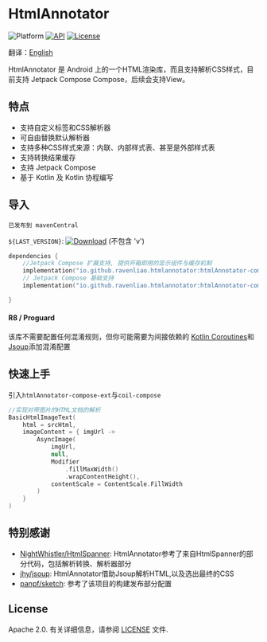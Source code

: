 # HtmlAnnotator

![Platform][platform_image]
[![API][min_api_image]][min_api_link]
[![License][license_image]][license_link]

翻译：[English](README.md)

HtmlAnnotator 是 Android 上的一个HTML渲染库，而且支持解析CSS样式，目前支持 Jetpack Compose Compose，后续会支持View。


## 特点

* 支持自定义标签和CSS解析器
* 可自由替换默认解析器
* 支持多种CSS样式来源：内联、内部样式表、甚至是外部样式表
* 支持转换结果缓存
* 支持 Jetpack Compose
* 基于 Kotlin 及 Kotlin 协程编写

## 导入

`已发布到 mavenCentral`

`${LAST_VERSION}`: [![Download][version_icon]][version_link] (不包含 'v')

```kotlin
dependencies {
    //Jetpack Compose 扩展支持, 提供开箱即用的显示组件与缓存机制
    implementation("io.github.ravenliao.htmlannotator:htmlAnnotator-compose-ext:${LAST_VERSION}")
    // Jetpack Compose 基础支持
    implementation("io.github.ravenliao.htmlannotator:htmlAnnotator-compose:${LAST_VERSION}")

}
```

#### R8 / Proguard

该库不需要配置任何混淆规则，但你可能需要为间接依赖的 [Kotlin Coroutines](https://github.com/Kotlin/kotlinx.coroutines/blob/master/kotlinx-coroutines-core/jvm/resources/META-INF/proguard/coroutines.pro)和[Jsoup](https://github.com/jhy/jsoup/)添加混淆配置

## 快速上手

引入`htmlAnnotator-compose-ext`与`coil-compose`

```kotlin
//实现对带图片的HTML文档的解析
BasicHtmlImageText(
    html = srcHtml,
    imageContent = { imgUrl ->
        AsyncImage(
            imgUrl,
            null,
            Modifier
                .fillMaxWidth()
                .wrapContentHeight(),
            contentScale = ContentScale.FillWidth
        )
    }
)
```

## 特别感谢

* [NightWhistler/HtmlSpanner](https://github.com/NightWhistler/HtmlSpanner): HtmlAnnotator参考了来自HtmlSpanner的部分代码，包括解析转换、解析器部分
* [jhy/jsoup](https://github.com/jhy/jsoup/): HtmlAnnotator借助Jsoup解析HTML,以及选出最终的CSS
* [panpf/sketch](https://github.com/panpf/sketch): 参考了该项目的构建发布部分配置

## License

Apache 2.0. 有关详细信息，请参阅 [LICENSE](LICENSE) 文件.

[platform_image]: https://img.shields.io/badge/Platform-Android-brightgreen.svg

[license_image]: https://img.shields.io/badge/License-Apache%202-blue.svg

[license_link]: https://www.apache.org/licenses/LICENSE-2.0

[version_icon]: https://img.shields.io/maven-central/v/io.github.ravenliao.htmlannotator/htmlAnnotator-core

[version_link]: https://repo1.maven.org/maven2/io/github/ravenliao/htmlannotator/

[min_api_image]: https://img.shields.io/badge/API-16%2B-orange.svg

[min_api_link]: https://android-arsenal.com/api?level=16
